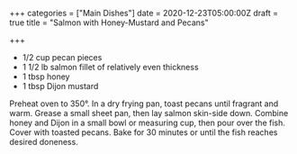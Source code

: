 +++
categories = ["Main Dishes"]
date = 2020-12-23T05:00:00Z
draft = true
title = "Salmon with Honey-Mustard and Pecans"

+++
* 1/2 cup pecan pieces 
* 1 1/2 lb salmon fillet of relatively even thickness 
* 1 tbsp honey 
* 1 tbsp Dijon mustard

Preheat oven to 350°. In a dry frying pan, toast pecans until fragrant and warm. Grease a small sheet pan, then lay salmon skin-side down. Combine honey and Dijon in a small bowl or measuring cup, then pour over the fish. Cover with toasted pecans. Bake for 30 minutes or until the fish reaches desired doneness.